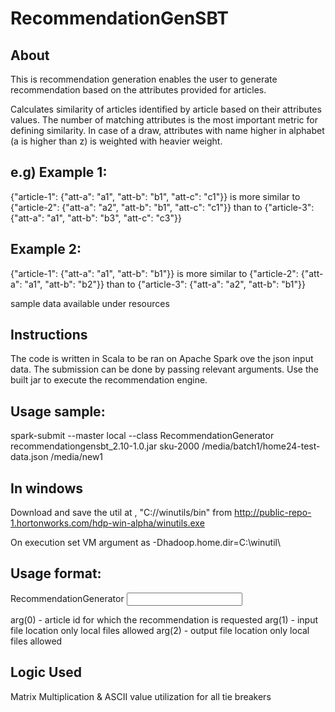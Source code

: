 # RecommendationGenSBT
About
-----
This is recommendation generation enables the user to generate recommendation based on the attributes provided for articles.

Calculates similarity of articles identified by article based on their attributes values.
The number of matching attributes is the most important metric for defining similarity.
In case of a draw, attributes with name higher in alphabet (a is higher than z) is weighted with heavier weight.

e.g)
Example 1:
----------
{"article-1": {"att-a": "a1", "att-b": "b1", "att-c": "c1"}} is more similar to
{"article-2": {"att-a": "a2", "att-b": "b1", "att-c": "c1"}} than to
{"article-3": {"att-a": "a1", "att-b": "b3", "att-c": "c3"}}

Example 2:
----------
{"article-1": {"att-a": "a1", "att-b": "b1"}} is more similar to
{"article-2": {"att-a": "a1", "att-b": "b2"}} than to
{"article-3": {"att-a": "a2", "att-b": "b1"}}

sample data available under resources



Instructions
------------
The code is written in Scala to be ran on Apache Spark ove the json input data.
The submission can be done by passing relevant arguments. Use the built jar  to execute the recommendation engine.

Usage sample:
------------
spark-submit --master local --class RecommendationGenerator recommendationgensbt_2.10-1.0.jar sku-2000 /media/batch1/home24-test-data.json /media/new1

In windows
----------
Download and save the util at ,
"C://winutils/bin" from 
http://public-repo-1.hortonworks.com/hdp-win-alpha/winutils.exe

On execution set VM argument as -Dhadoop.home.dir=C:\\winutil\\


Usage format:
-------------
RecommendationGenerator <articleKey> <input location> <output location>

arg(0) - article id for which the recommendation is requested
arg(1) - input file location only local files allowed
arg(2) - output file location only local files allowed

Logic Used
----------
Matrix Multiplication & ASCII value utilization for all tie breakers

